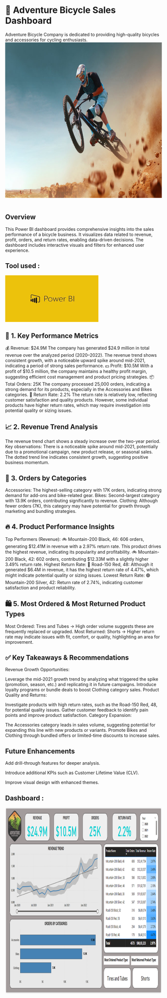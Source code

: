 # 🚀 Adventure Bicycle Sales Dashboard 
Adventure Bicycle Company is dedicated to providing high-quality bicycles and accessories for cycling enthusiasts.
<img src="images/bike.jpg" width="2000" height="500"/>&nbsp;
## Overview

This Power BI dashboard provides comprehensive insights into the sales performance of a bicycle business. It visualizes data related to revenue, profit, orders, and return rates, enabling data-driven decisions. The dashboard includes interactive visuals and filters for enhanced user experience.

## Tool used :
<img src="images/PowerBI Logo.jpg" width="300" height="150"/>&nbsp;
## 🔎 1. Key Performance Metrics
💰 Revenue: $24.9M
The company has generated $24.9 million in total revenue over the analyzed period (2020–2022).
The revenue trend shows consistent growth, with a noticeable upward spike around mid-2021, indicating a period of strong sales performance.
💵 Profit: $10.5M
With a profit of $10.5 million, the company maintains a healthy profit margin, suggesting efficient cost management and product pricing strategies.
📦 Total Orders: 25K
The company processed 25,000 orders, indicating a strong demand for its products, especially in the Accessories and Bikes categories.
🔄 Return Rate: 2.2%
The return rate is relatively low, reflecting customer satisfaction and quality products.
However, some individual products have higher return rates, which may require investigation into potential quality or sizing issues.
## 📈 2. Revenue Trend Analysis
The revenue trend chart shows a steady increase over the two-year period.
Key observations:
There is a noticeable spike around mid-2021, potentially due to a promotional campaign, new product release, or seasonal sales.
The dotted trend line indicates consistent growth, suggesting positive business momentum.
## 🛒 3. Orders by Categories
Accessories:
The highest-selling category with 17K orders, indicating strong demand for add-ons and bike-related gear.
Bikes:
Second-largest category with 13.9K orders, contributing significantly to revenue.
Clothing:
Although fewer orders (7K), this category may have potential for growth through marketing and bundling strategies.
## 🔥 4. Product Performance Insights
Top Performers (Revenue):
🚲 Mountain-200 Black, 46:
606 orders, generating $12.41M in revenue with a 2.97% return rate.
This product drives the highest revenue, indicating its popularity and profitability.
🚲 Mountain-200 Black, 42:
602 orders, contributing $12.33M with a slightly higher 3.49% return rate.
Highest Return Rate:
🔴 Road-150 Red, 48:
Although it generated $6.4M in revenue, it has the highest return rate of 4.47%, which might indicate potential quality or sizing issues.
Lowest Return Rate:
🟢 Mountain-200 Silver, 42:
Return rate of 2.74%, indicating customer satisfaction and product reliability.
## 🛍️ 5. Most Ordered & Most Returned Product Types
Most Ordered:
Tires and Tubes → High order volume suggests these are frequently replaced or upgraded.
Most Returned:
Shorts → Higher return rate may indicate issues with fit, comfort, or quality, highlighting an area for improvement.
## ✅ Key Takeaways & Recommendations
Revenue Growth Opportunities:

Leverage the mid-2021 growth trend by analyzing what triggered the spike (promotion, season, etc.) and replicating it in future campaigns.
Introduce loyalty programs or bundle deals to boost Clothing category sales.
Product Quality and Returns:

Investigate products with high return rates, such as the Road-150 Red, 48, for potential quality issues.
Gather customer feedback to identify pain points and improve product satisfaction.
Category Expansion:

The Accessories category leads in sales volume, suggesting potential for expanding this line with new products or variants.
Promote Bikes and Clothing through bundled offers or limited-time discounts to increase sales.


## Future Enhancements

Add drill-through features for deeper analysis.

Introduce additional KPIs such as Customer Lifetime Value (CLV).

Improve visual design with enhanced themes.

## Dashboard :
<img src="images/Adventure Bicycle Sales Dashboard.PNG" width="2500" height="600"/>&nbsp;
